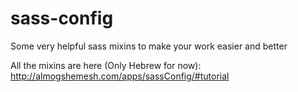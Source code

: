 # sass-config
Some very helpful sass mixins to make your work easier and better

All the mixins are here (Only Hebrew for now): http://almogshemesh.com/apps/sassConfig/#tutorial

